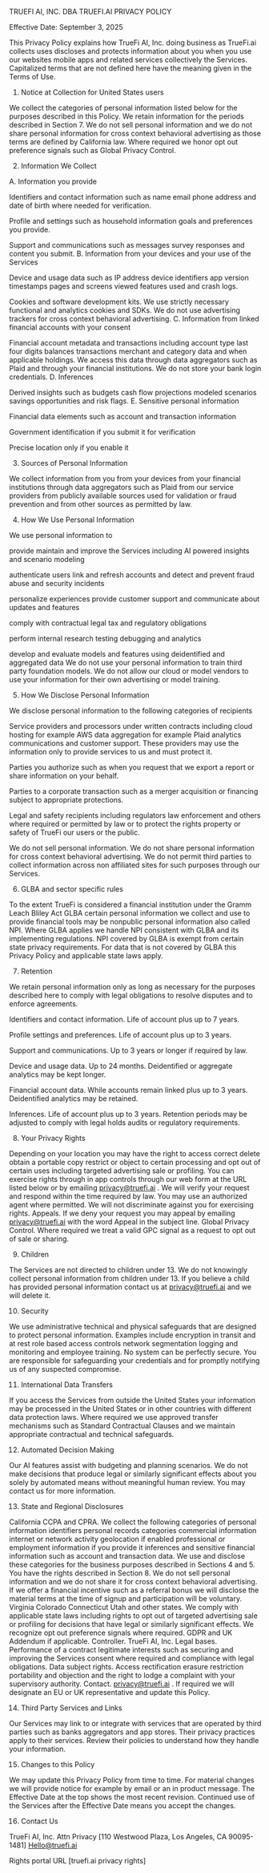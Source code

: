 TRUEFI AI, INC. DBA TRUEFI.AI
PRIVACY POLICY

Effective Date: September 3, 2025

This Privacy Policy explains how TrueFi AI, Inc. doing business as TrueFi.ai collects uses discloses and protects information about you when you use our websites mobile apps and related services collectively the Services. Capitalized terms that are not defined here have the meaning given in the Terms of Use.

1. Notice at Collection for United States users

We collect the categories of personal information listed below for the purposes described in this Policy. We retain information for the periods described in Section 7. We do not sell personal information and we do not share personal information for cross context behavioral advertising as those terms are defined by California law. Where required we honor opt out preference signals such as Global Privacy Control.

2. Information We Collect

A. Information you provide

Identifiers and contact information such as name email phone address and date of birth where needed for verification.

Profile and settings such as household information goals and preferences you provide.

Support and communications such as messages survey responses and content you submit.
B. Information from your devices and your use of the Services

Device and usage data such as IP address device identifiers app version timestamps pages and screens viewed features used and crash logs.

Cookies and software development kits. We use strictly necessary functional and analytics cookies and SDKs. We do not use advertising trackers for cross context behavioral advertising.
C. Information from linked financial accounts with your consent

Financial account metadata and transactions including account type last four digits balances transactions merchant and category data and when applicable holdings. We access this data through data aggregators such as Plaid and through your financial institutions. We do not store your bank login credentials.
D. Inferences

Derived insights such as budgets cash flow projections modeled scenarios savings opportunities and risk flags.
E. Sensitive personal information

Financial data elements such as account and transaction information

Government identification if you submit it for verification

Precise location only if you enable it

3. Sources of Personal Information

We collect information from you from your devices from your financial institutions through data aggregators such as Plaid from our service providers from publicly available sources used for validation or fraud prevention and from other sources as permitted by law.

4. How We Use Personal Information

We use personal information to

provide maintain and improve the Services including AI powered insights and scenario modeling

authenticate users link and refresh accounts and detect and prevent fraud abuse and security incidents

personalize experiences provide customer support and communicate about updates and features

comply with contractual legal tax and regulatory obligations

perform internal research testing debugging and analytics

develop and evaluate models and features using deidentified and aggregated data
We do not use your personal information to train third party foundation models. We do not allow our cloud or model vendors to use your information for their own advertising or model training.

5. How We Disclose Personal Information

We disclose personal information to the following categories of recipients

Service providers and processors under written contracts including cloud hosting for example AWS data aggregation for example Plaid analytics communications and customer support. These providers may use the information only to provide services to us and must protect it.

Parties you authorize such as when you request that we export a report or share information on your behalf.

Parties to a corporate transaction such as a merger acquisition or financing subject to appropriate protections.

Legal and safety recipients including regulators law enforcement and others where required or permitted by law or to protect the rights property or safety of TrueFi our users or the public.

We do not sell personal information. We do not share personal information for cross context behavioral advertising. We do not permit third parties to collect information across non affiliated sites for such purposes through our Services.

6. GLBA and sector specific rules

To the extent TrueFi is considered a financial institution under the Gramm Leach Bliley Act GLBA certain personal information we collect and use to provide financial tools may be nonpublic personal information also called NPI. Where GLBA applies we handle NPI consistent with GLBA and its implementing regulations. NPI covered by GLBA is exempt from certain state privacy requirements. For data that is not covered by GLBA this Privacy Policy and applicable state laws apply.

7. Retention

We retain personal information only as long as necessary for the purposes described here to comply with legal obligations to resolve disputes and to enforce agreements.

Identifiers and contact information. Life of account plus up to 7 years.

Profile settings and preferences. Life of account plus up to 3 years.

Support and communications. Up to 3 years or longer if required by law.

Device and usage data. Up to 24 months. Deidentified or aggregate analytics may be kept longer.

Financial account data. While accounts remain linked plus up to 3 years. Deidentified analytics may be retained.

Inferences. Life of account plus up to 3 years.
Retention periods may be adjusted to comply with legal holds audits or regulatory requirements.

8. Your Privacy Rights

Depending on your location you may have the right to access correct delete obtain a portable copy restrict or object to certain processing and opt out of certain uses including targeted advertising sale or profiling. You can exercise rights through in app controls through our web form at the URL listed below or by emailing privacy@truefi.ai
. We will verify your request and respond within the time required by law. You may use an authorized agent where permitted. We will not discriminate against you for exercising rights.
Appeals. If we deny your request you may appeal by emailing privacy@truefi.ai
 with the word Appeal in the subject line.
Global Privacy Control. Where required we treat a valid GPC signal as a request to opt out of sale or sharing.

9. Children

The Services are not directed to children under 13. We do not knowingly collect personal information from children under 13. If you believe a child has provided personal information contact us at privacy@truefi.ai
 and we will delete it.

10. Security

We use administrative technical and physical safeguards that are designed to protect personal information. Examples include encryption in transit and at rest role based access controls network segmentation logging and monitoring and employee training. No system can be perfectly secure. You are responsible for safeguarding your credentials and for promptly notifying us of any suspected compromise.

11. International Data Transfers

If you access the Services from outside the United States your information may be processed in the United States or in other countries with different data protection laws. Where required we use approved transfer mechanisms such as Standard Contractual Clauses and we maintain appropriate contractual and technical safeguards.

12. Automated Decision Making

Our AI features assist with budgeting and planning scenarios. We do not make decisions that produce legal or similarly significant effects about you solely by automated means without meaningful human review. You may contact us for more information.

13. State and Regional Disclosures

California CCPA and CPRA. We collect the following categories of personal information identifiers personal records categories commercial information internet or network activity geolocation if enabled professional or employment information if you provide it inferences and sensitive financial information such as account and transaction data. We use and disclose these categories for the business purposes described in Sections 4 and 5. You have the rights described in Section 8. We do not sell personal information and we do not share it for cross context behavioral advertising. If we offer a financial incentive such as a referral bonus we will disclose the material terms at the time of signup and participation will be voluntary.
Virginia Colorado Connecticut Utah and other states. We comply with applicable state laws including rights to opt out of targeted advertising sale or profiling for decisions that have legal or similarly significant effects. We recognize opt out preference signals where required.
GDPR and UK Addendum if applicable.
Controller. TrueFi AI, Inc.
Legal bases. Performance of a contract legitimate interests such as securing and improving the Services consent where required and compliance with legal obligations.
Data subject rights. Access rectification erasure restriction portability and objection and the right to lodge a complaint with your supervisory authority.
Contact. privacy@truefi.ai
. If required we will designate an EU or UK representative and update this Policy.

14. Third Party Services and Links

Our Services may link to or integrate with services that are operated by third parties such as banks aggregators and app stores. Their privacy practices apply to their services. Review their policies to understand how they handle your information.

15. Changes to this Policy

We may update this Privacy Policy from time to time. For material changes we will provide notice for example by email or an in product message. The Effective Date at the top shows the most recent revision. Continued use of the Services after the Effective Date means you accept the changes.

16. Contact Us

TrueFi AI, Inc.
Attn Privacy
[110 Westwood Plaza, Los Angeles, CA 90095-1481]
Hello@truefi.ai

Rights portal URL [truefi.ai privacy rights]